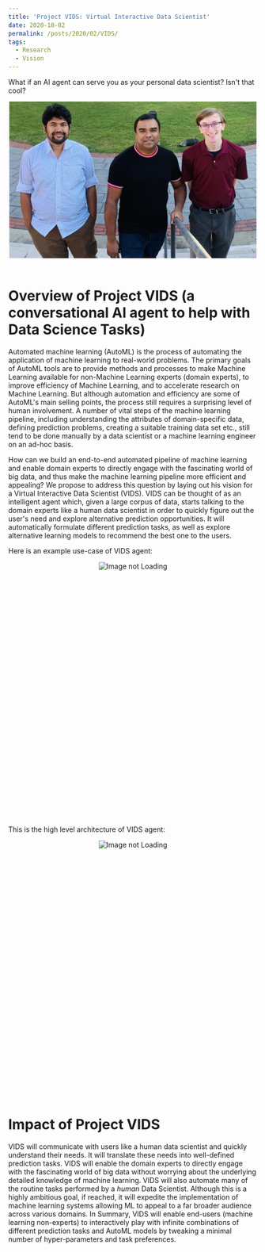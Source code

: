 ```yaml
---
title: 'Project VIDS: Virtual Interactive Data Scientist'
date: 2020-10-02
permalink: /posts/2020/02/VIDS/
tags:
  - Research
  - Vision
---
```


What if an AI agent can serve you as your personal data scientist? Isn't that cool? 



<center>
  <img src="/images/students/VIDS.png" alt="Team TextMall" width="500"/>
</center>
<br>


Overview of Project VIDS (a conversational AI agent to help with Data Science Tasks)
======
Automated machine learning (AutoML) is the process of automating the application of machine learning to real-world problems. The primary goals of AutoML tools are to provide methods and processes to make Machine Learning available for non-Machine Learning experts (domain experts), to improve efficiency of Machine Learning, and to accelerate research on Machine Learning. But although automation and efficiency are some of AutoML's main selling points, the process still requires a surprising level of human involvement. A number of vital steps of the machine learning pipeline, including understanding the attributes of domain-specific data, defining prediction problems, creating a suitable training data set etc., still tend to be done manually by a data scientist or a machine learning engineer on an ad-hoc basis. 


How can we build an end-to-end automated pipeline of machine learning and enable domain experts to directly engage with the fascinating world of big data, and thus make the machine learning pipeline more efficient and appealing? We propose to address this question by laying out his vision for a Virtual Interactive Data Scientist (VIDS). VIDS can be thought of as an intelligent agent which, given a large corpus of data, starts talking to the domain experts like a human data scientist in order to quickly figure out the user's need and explore alternative prediction opportunities. It will automatically formulate different prediction tasks, as well as explore alternative learning models to recommend the best one to the users.

Here is an example use-case of VIDS agent:

<div style='display: flex; justify-content: center;'><img src='https://karmake2.github.io/images/VIDS.png' alt='Image not Loading' style='height:500px;' align='middle'></div><br>


This is the high level architecture of VIDS agent:
<div style='display: flex; justify-content: center;'><img src='https://karmake2.github.io/images/VIDSCycleVertical.png' alt='Image not Loading' style='height:500px;' align='middle'></div><br>



Impact of Project VIDS 
======
VIDS will communicate with users like a human data scientist and quickly understand their needs. It will translate these needs into well-defined prediction tasks. VIDS will enable the domain experts to directly engage with the fascinating world of big data without worrying about the underlying detailed knowledge of machine learning. VIDS will also automate many of the routine tasks performed by a *human* Data Scientist. Although this is a highly ambitious goal, if reached, it will expedite the implementation of machine learning systems allowing ML to appeal to a far broader audience across various domains. In Summary, VIDS will enable end-users (machine learning non-experts) to interactively play with infinite combinations of different prediction tasks and AutoML models by tweaking a minimal number of hyper-parameters and task preferences.



